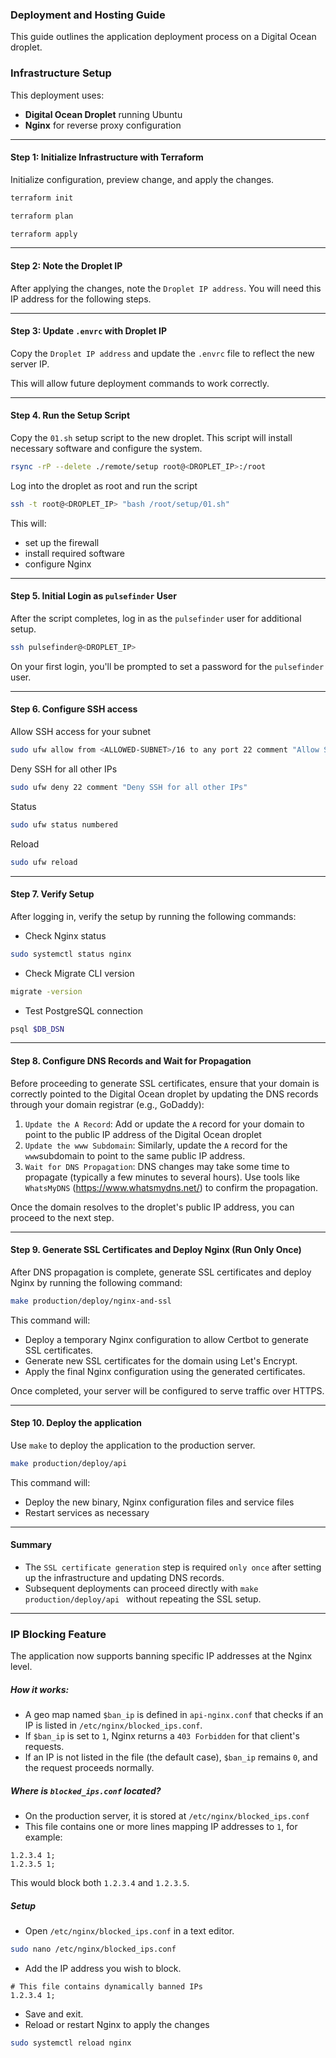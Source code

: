 ### Deployment and Hosting Guide

This guide outlines the application deployment process on a Digital Ocean droplet.

### Infrastructure Setup

This deployment uses:
- **Digital Ocean Droplet** running Ubuntu
- **Nginx** for reverse proxy configuration

---
#### Step 1: Initialize Infrastructure with Terraform

Initialize configuration, preview change, and apply the changes.

```bash
terraform init
```
```bash
terraform plan
```
```bash
terraform apply
```

---
#### Step 2: Note the Droplet IP

After applying the changes, note the `Droplet IP address`. You will need this IP address for the following steps.

---
#### Step 3: Update `.envrc` with Droplet IP

Copy the `Droplet IP address` and update the `.envrc` file to reflect the new server IP.

This will allow future deployment commands to work correctly.

---
#### Step 4. Run the Setup Script

Copy the `01.sh` setup script to the new droplet. This script will install necessary software and configure the system.
```bash
rsync -rP --delete ./remote/setup root@<DROPLET_IP>:/root
```

Log into the droplet as root and run the script
```bash
ssh -t root@<DROPLET_IP> "bash /root/setup/01.sh"
```

This will:
- set up the firewall
- install required software
- configure Nginx

---
#### Step 5. Initial Login as `pulsefinder` User

After the script completes, log in as the `pulsefinder` user for additional setup.
```bash
ssh pulsefinder@<DROPLET_IP>
```
On your first login, you'll be prompted to set a password for the `pulsefinder` user.

---
#### Step 6. Configure SSH access

Allow SSH access for your subnet
```bash
sudo ufw allow from <ALLOWED-SUBNET>/16 to any port 22 comment "Allow SSH from our subnet"
```

Deny SSH for all other IPs
```bash
sudo ufw deny 22 comment "Deny SSH for all other IPs"
```

Status
```bash
sudo ufw status numbered
```
Reload
```bash
sudo ufw reload
```

---
#### Step 7. Verify Setup

After logging in, verify the setup by running the following commands:
- Check Nginx status
```bash
sudo systemctl status nginx
```  
- Check Migrate CLI version
```bash
migrate -version
```  
- Test PostgreSQL connection
```bash
psql $DB_DSN
``` 
---
#### Step 8. Configure DNS Records and Wait for Propagation

Before proceeding to generate SSL certificates, ensure that your domain is correctly pointed to the Digital Ocean droplet
by updating the DNS records through your domain registrar (e.g., GoDaddy):

1. `Update the A Record`: Add or update the `A` record for your domain to point to the public IP address of the Digital
    Ocean droplet
2. `Update the www Subdomain`: Similarly, update the `A` record for the `www`subdomain to point to the same public IP address.
3. `Wait for DNS Propagation`: DNS changes may take some time to propagate (typically a few minutes to several hours).
   Use tools like `WhatsMyDNS` (https://www.whatsmydns.net/) to confirm the propagation.

Once the domain resolves to the droplet's public IP address, you can proceed to the next step.

---
#### Step 9. Generate SSL Certificates and Deploy Nginx (Run Only Once)

After DNS propagation is complete, generate SSL certificates and deploy Nginx by running the following command:
```bash
make production/deploy/nginx-and-ssl
```

This command will:
- Deploy a temporary Nginx configuration to allow Certbot to generate SSL certificates.
- Generate new SSL certificates for the domain using Let's Encrypt.
- Apply the final Nginx configuration using the generated certificates.

Once completed, your server will be configured to serve traffic over HTTPS.

---
#### Step 10. Deploy the application
Use `make` to deploy the application to the production server.
```bash
make production/deploy/api
```  

This command will:
- Deploy the new binary, Nginx configuration files and service files
- Restart services as necessary

---
#### Summary

- The `SSL certificate generation` step is required `only once` after setting up the infrastructure and updating DNS records.
- Subsequent deployments can proceed directly with ```make production/deploy/api ``` without repeating the SSL setup.

---
### IP Blocking Feature

The application now supports banning specific IP addresses at the Nginx level.

##### How it works:

- A geo map named `$ban_ip` is defined in `api-nginx.conf` that checks if an IP is listed in `/etc/nginx/blocked_ips.conf`.
- If `$ban_ip` is set to `1`, Nginx returns a `403 Forbidden` for that client's requests.
- If an IP is not listed in the file (the default case), `$ban_ip` remains `0`, and the request proceeds normally.

##### Where is `blocked_ips.conf` located?

- On the production server, it is stored at `/etc/nginx/blocked_ips.conf`
- This file contains one or more lines mapping IP addresses to `1`, for example:

```
1.2.3.4 1;
1.2.3.5 1;
```

This would block both `1.2.3.4` and `1.2.3.5`.

##### Setup

- Open `/etc/nginx/blocked_ips.conf` in a text editor.
```bash
sudo nano /etc/nginx/blocked_ips.conf
```

- Add the IP address you wish to block.
```
# This file contains dynamically banned IPs
1.2.3.4 1;
```

- Save and exit.
- Reload or restart Nginx to apply the changes
```bash
sudo systemctl reload nginx
```